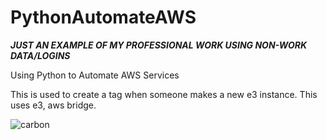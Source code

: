 # PythonAutomateAWS
***JUST AN EXAMPLE OF MY PROFESSIONAL WORK USING NON-WORK DATA/LOGINS***

Using Python to Automate AWS Services 


This is used to create a tag when someone makes a new e3 instance. This uses e3, aws bridge.

![carbon](https://github.com/user-attachments/assets/1cf78fc9-6b00-4f5e-9dc1-b7ae3ca68420)
